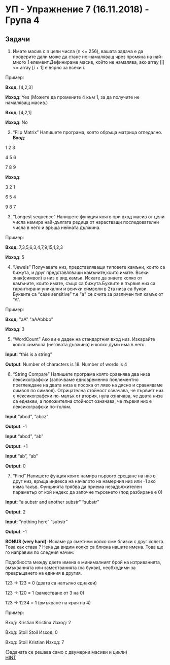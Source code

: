 # УП - Упражнение 7 (16.11.2018) - Група 4

## Задачи

1. Имате масив с n цели числа (n <= 256), вашата задача е да проверите дали може да стане не-намаляващ чрез промяна на най-много 1 елемент.Дефинираме масив, който не намалява, ако array [i] <= array [i + 1] е вярно за всеки i.

Пример:

**Вход**: [4,2,3] 

**Изход**: Yes
(Можете да промените 4 към 1, за да получите не намаляващ масив.)

**Вход**: [4,2,1]

**Изход**: No

2. “Flip Matrix”
Напишете програма, която обръща матрица огледално.
**Вход**: 

1 2 3 

4 5 6 

7 8 9

**Изход**: 

3 2 1

6 5 4

9 8 7

3. “Longest sequence”
Напишете функция която при вход масив от цели числа намира най-дългата редица от нарастващи
последователни числа в него и връща нейната дължина.

Пример:

**Вход**: 7,3,5,6,3,4,7,9,15,1,2,3

**Изход**: 5

4. “Jewels”
Получавате низ, представляващи типовете камъни, които са бижута, и друг представляващи камъните,които имате. Всеки знак(символ) в низ е вид камък. Искате да знаете колко от камъните, които имате, също са бижута.Буквите в първия низ са гарантирани уникални и всички символи в 2та низа са букви. Буквите са “case sensitive” т.е "a" се счита за различен тип камък от "А".

Пример:

**Вход**: "aA" "aAAbbbb"

**Изход**: 3

5. “WordCount”
Ако ви е даден на стандартния вход низ. Изкарайте колко символа (неговата дължина) и колко думи има в него

**Input**: “this is a string” 

**Output**: Number of characters is 18. Number of words is 4

6. “String Compare”
Напишете програма която сравнява два низа лексикографски (започваме едновременно поелементно преглеждане на двата низа в посока от ляво на дясно и сравняваме символ по символ). Отрицателна стойност означава, че първият низ е лексикографски по-малък от втория, нула означава, че двата низа са еднакви, а положителна стойност означава, че първия низ е лексикографски по-голям.

**Input** “abcd”, “abcz”

**Output**: -1

**Input** “abcd”, “ab”

**Output**: +1

**Input** “ab”, “ab”

**Output**: 0


7.  “Find”
Напишете фунция която намира първото срещане на низ в друг низ, връща индекса на началото на намерния низ или -1 ако няма такъв. Фунциията трябва да приема незадължителен параметър от кой индекс да започне търсенето (под разбиране е 0)

**Input**: “a substr and another substr” “substr” 

**Output**: 2

**Input**: “nothing here” “substr”

**Output**: -1

**BONUS (very hard)**:
Искаме да сметнем колко сме близки с друг колега. Това как става ? Нека да видим колко са близка нашите имена. Това ще го направим по следния начин:

Подобноста между двете имена е минималният брой на изтриванията, вмъкванията или заместванията (на букви), необходими за превръщането на единия в другия.

123 -> 123 = 0 (двата са напълно еднакви)

123 -> 120 = 1 (заместване от 3 на 0)

123 -> 1234 = 1 (вмъкване на края на 4)

Пример:

Вход: Kristian Kristina Изход: 2

Вход: Stoil Stoil Изход: 0

Вход: Stoil Kristian Изход: 7

(Задачата се решава само с двумерни масиви и цикли)  
[HINT](https://en.wikipedia.org/wiki/Levenshtein_distance)

